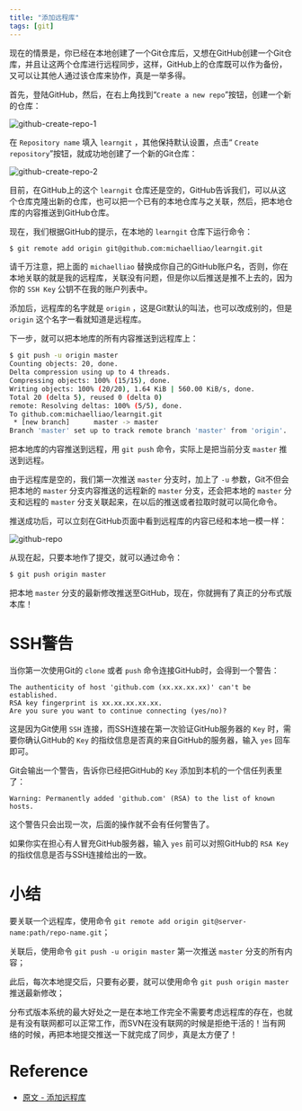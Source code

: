 ```yaml
---
title: "添加远程库"
tags: [git]
--- 
```


现在的情景是，你已经在本地创建了一个Git仓库后，又想在GitHub创建一个Git仓库，并且让这两个仓库进行远程同步，这样，GitHub上的仓库既可以作为备份，又可以让其他人通过该仓库来协作，真是一举多得。

首先，登陆GitHub，然后，在右上角找到“`Create a new repo`”按钮，创建一个新的仓库：

![github-create-repo-1](https://www.liaoxuefeng.com/files/attachments/919021631860000/0)

在 `Repository name` 填入 `learngit` ，其他保持默认设置，点击“ `Create repository`”按钮，就成功地创建了一个新的Git仓库：

![github-create-repo-2](https://www.liaoxuefeng.com/files/attachments/919021652277920/0)

目前，在GitHub上的这个 `learngit` 仓库还是空的，GitHub告诉我们，可以从这个仓库克隆出新的仓库，也可以把一个已有的本地仓库与之关联，然后，把本地仓库的内容推送到GitHub仓库。

现在，我们根据GitHub的提示，在本地的 `learngit` 仓库下运行命令：

```sh
$ git remote add origin git@github.com:michaelliao/learngit.git
```

请千万注意，把上面的 `michaelliao` 替换成你自己的GitHub账户名，否则，你在本地关联的就是我的远程库，关联没有问题，但是你以后推送是推不上去的，因为你的 `SSH Key` 公钥不在我的账户列表中。

添加后，远程库的名字就是 `origin` ，这是Git默认的叫法，也可以改成别的，但是 `origin` 这个名字一看就知道是远程库。

下一步，就可以把本地库的所有内容推送到远程库上：

```sh
$ git push -u origin master
Counting objects: 20, done.
Delta compression using up to 4 threads.
Compressing objects: 100% (15/15), done.
Writing objects: 100% (20/20), 1.64 KiB | 560.00 KiB/s, done.
Total 20 (delta 5), reused 0 (delta 0)
remote: Resolving deltas: 100% (5/5), done.
To github.com:michaelliao/learngit.git
 * [new branch]      master -> master
Branch 'master' set up to track remote branch 'master' from 'origin'.
```

把本地库的内容推送到远程，用 `git push` 命令，实际上是把当前分支 `master` 推送到远程。

由于远程库是空的，我们第一次推送 `master` 分支时，加上了 `-u` 参数，Git不但会把本地的 `master` 分支内容推送的远程新的 `master` 分支，还会把本地的 `master` 分支和远程的 `master` 分支关联起来，在以后的推送或者拉取时就可以简化命令。

推送成功后，可以立刻在GitHub页面中看到远程库的内容已经和本地一模一样：

![github-repo](https://www.liaoxuefeng.com/files/attachments/919021675995552/0)

从现在起，只要本地作了提交，就可以通过命令：

```sh
$ git push origin master
```

把本地 `master` 分支的最新修改推送至GitHub，现在，你就拥有了真正的分布式版本库！

# SSH警告

当你第一次使用Git的 `clone` 或者 `push` 命令连接GitHub时，会得到一个警告：

```
The authenticity of host 'github.com (xx.xx.xx.xx)' can't be established.
RSA key fingerprint is xx.xx.xx.xx.xx.
Are you sure you want to continue connecting (yes/no)?
```

这是因为Git使用 `SSH` 连接，而SSH连接在第一次验证GitHub服务器的 `Key` 时，需要你确认GitHub的 `Key` 的指纹信息是否真的来自GitHub的服务器，输入 `yes` 回车即可。

Git会输出一个警告，告诉你已经把GitHub的 `Key` 添加到本机的一个信任列表里了：

```
Warning: Permanently added 'github.com' (RSA) to the list of known hosts.
```

这个警告只会出现一次，后面的操作就不会有任何警告了。

如果你实在担心有人冒充GitHub服务器，输入 `yes` 前可以对照GitHub的 `RSA Key` 的指纹信息是否与SSH连接给出的一致。

# 小结
要关联一个远程库，使用命令 `git remote add origin git@server-name:path/repo-name.git`；

关联后，使用命令 `git push -u origin master` 第一次推送 `master` 分支的所有内容；

此后，每次本地提交后，只要有必要，就可以使用命令 `git push origin master` 推送最新修改；

分布式版本系统的最大好处之一是在本地工作完全不需要考虑远程库的存在，也就是有没有联网都可以正常工作，而SVN在没有联网的时候是拒绝干活的！当有网络的时候，再把本地提交推送一下就完成了同步，真是太方便了！

# Reference

- [原文 - 添加远程库](https://www.liaoxuefeng.com/wiki/896043488029600/898732864121440)
